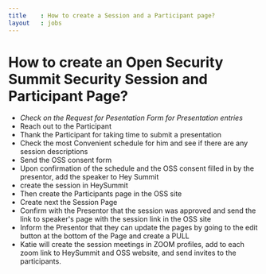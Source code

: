```yaml
---
title    : How to create a Session and a Participant page?
layout   : jobs
---
```


# How to create an Open Security Summit Security Session and Participant Page?

 - *Check on the Request for Pesentation Form for Presentation entries*
  - Reach out to the Participant
  - Thank the Participant for taking time to submit a presentation
  - Check the most  Convenient schedule for him and see if there are any session descriptions 
  - Send the OSS consent form
  - Upon confirmation of the schedule and the OSS consent filled in by the presentor, add the speaker to Hey Summit
  - create the session in HeySummit
  - Then create the Participants page in the OSS site
  - Create next the Session Page
  - Confirm with the Presentor that the session was approved and send the link to speaker's page with the session link in the OSS site
  - Inform the Presentor that they can update the pages by going to the edit button at the bottom of the Page and create a PULL 
  - Katie will create the session meetings in ZOOM profiles, add to each zoom link to HeySummit and OSS website, and send invites to the participants.
